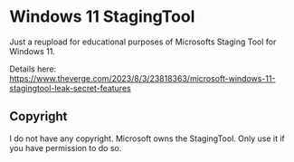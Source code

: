 # Windows 11 StagingTool
Just a reupload for educational purposes of Microsofts Staging Tool for Windows 11.

Details here: \
https://www.theverge.com/2023/8/3/23818363/microsoft-windows-11-stagingtool-leak-secret-features

## Copyright
I do not have any copyright. Microsoft owns the StagingTool. Only use it if you have permission to do so.
